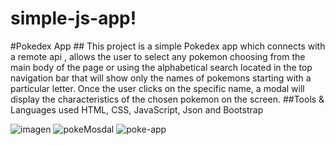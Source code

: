 # simple-js-app!


#Pokedex App ## This project is a simple Pokedex app which connects with a remote api , allows the user to select any pokemon choosing from the main body of the page or using the alphabetical search located in the top navigation bar that will show only the names of pokemons starting with a particular letter.
Once the user clicks on the specific name, a modal will display the characteristics of the chosen pokemon on the screen.
##Tools & Languages used HTML, CSS, JavaScript, Json and Bootstrap


![imagen](https://user-images.githubusercontent.com/90302289/224537413-0dadcba1-f8b1-440e-a767-a16f466efe22.png)
![pokeMosdal](https://user-images.githubusercontent.com/90302289/224537574-440d4a21-cbc1-4873-85a7-31a1f4480f04.png)
![poke-app](https://user-images.githubusercontent.com/90302289/224537596-33c5be99-1ab8-456f-aa70-6ce06c7a1bf3.png)

